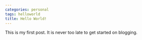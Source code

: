 ```yaml
---
categories: personal
tags: helloworld
title: Hello World!
---
```

This is my first post. It is never too late to get started on blogging.

